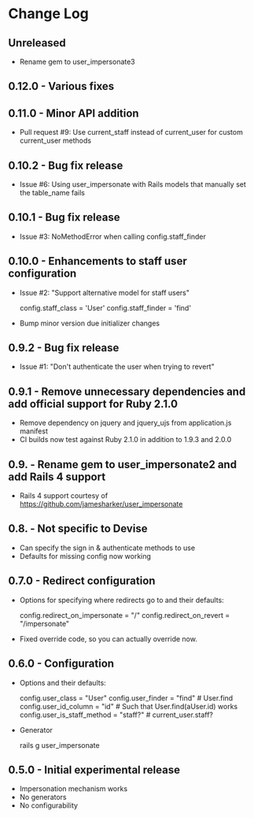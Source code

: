 # Change Log

## Unreleased

- Rename gem to user_impersonate3

## 0.12.0 - Various fixes

## 0.11.0 - Minor API addition

* Pull request #9: Use current_staff instead of current_user for custom current_user methods

## 0.10.2 - Bug fix release

* Issue #6: Using user_impersonate with Rails models that manually set the table_name fails

## 0.10.1 - Bug fix release

* Issue #3: NoMethodError when calling config.staff_finder

## 0.10.0 - Enhancements to staff user configuration

* Issue #2: "Support alternative model for staff users"

    config.staff_class = 'User'
    config.staff_finder = 'find'

* Bump minor version due initializer changes

## 0.9.2 - Bug fix release

* Issue #1: "Don't authenticate the user when trying to revert"

## 0.9.1 - Remove unnecessary dependencies and add official support for Ruby 2.1.0

* Remove dependency on jquery and jquery_ujs from application.js manifest
* CI builds now test against Ruby 2.1.0 in addition to 1.9.3 and 2.0.0

## 0.9. - Rename gem to user_impersonate2 and add Rails 4 support

* Rails 4 support courtesy of https://github.com/jamesharker/user_impersonate

## 0.8. - Not specific to Devise

* Can specify the sign in & authenticate methods to use
* Defaults for missing config now working 

## 0.7.0 - Redirect configuration

* Options for specifying where redirects go to and their defaults:

    config.redirect_on_impersonate = "/"
    config.redirect_on_revert = "/impersonate"

* Fixed override code, so you can actually override now.

## 0.6.0 - Configuration

* Options and their defaults:

    config.user_class           = "User"
    config.user_finder          = "find"   # User.find
    config.user_id_column       = "id"     # Such that User.find(aUser.id) works
    config.user_is_staff_method = "staff?" # current_user.staff?

* Generator

    rails g user_impersonate

## 0.5.0 - Initial experimental release

* Impersonation mechanism works
* No generators
* No configurability

